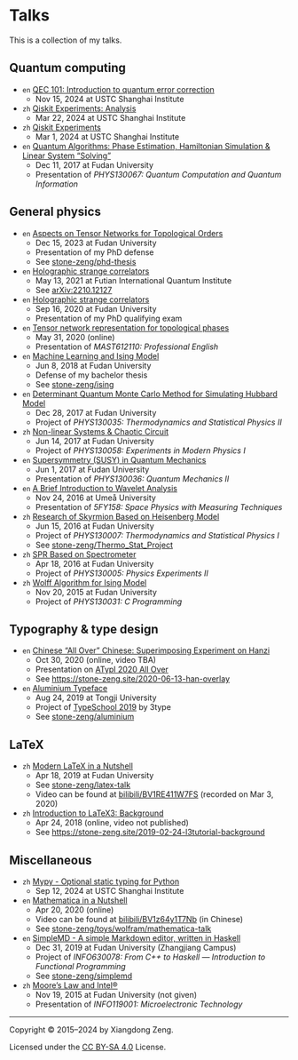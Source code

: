 # Talks

This is a collection of my talks.

## Quantum computing

- `en` [QEC 101: Introduction to quantum error correction](/PDF/2024-11-15-qec-101.pdf)
  - Nov 15, 2024 at USTC Shanghai Institute
- `zh` [Qiskit Experiments: Analysis](/PDF/2024-03-22-qiskit-experiments-analysis.pdf)
  - Mar 22, 2024 at USTC Shanghai Institute
- `zh` [Qiskit Experiments](/PDF/2024-03-01-qiskit-experiments.pdf)
  - Mar 1, 2024 at USTC Shanghai Institute
- `en` [Quantum Algorithms: Phase Estimation, Hamiltonian Simulation & Linear System “Solving”](/PDF/2017-12-11-quantum-algorithms.pdf)
  - Dec 11, 2017 at Fudan University
  - Presentation of *PHYS130067: Quantum Computation and Quantum Information*

## General physics

- `en` [Aspects on Tensor Networks for Topological Orders](/PDF/2023-12-15-tn-for-topological-orders.pdf)
  - Dec 15, 2023 at Fudan University
  - Presentation of my PhD defense
  - See [stone-zeng/phd-thesis](https://github.com/stone-zeng/phd-thesis)
- `en` [Holographic strange correlators](/PDF/2021-05-13-holographic-sc.pdf)
  - May 13, 2021 at Futian International Quantum Institute
  - See [arXiv:2210.12127](https://arxiv.org/abs/2210.12127)
- `en` [Holographic strange correlators](/PDF/2020-09-16-holographic-sc.pdf)
  - Sep 16, 2020 at Fudan University
  - Presentation of my PhD qualifying exam
- `en` [Tensor network representation for topological phases](/PDF/2020-05-31-tn-for-topological-phases.pdf)
  - May 31, 2020 (online)
  - Presentation of *MAST612110: Professional English*
- `en` [Machine Learning and Ising Model](/PDF/2018-06-08-ising-ml.pdf)
  - Jun 8, 2018 at Fudan University
  - Defense of my bachelor thesis
  - See [stone-zeng/ising](https://github.com/stone-zeng/ising)
- `en` [Determinant Quantum Monte Carlo Method for Simulating Hubbard Model](/PDF/2017-12-28-dqmc.pdf)
  - Dec 28, 2017 at Fudan University
  - Project of *PHYS130035: Thermodynamics and Statistical Physics II*
- `zh` [Non-linear Systems & Chaotic Circuit](/PDF/2017-06-14-non-linear-systems.pdf)
  - Jun 14, 2017 at Fudan University
  - Project of *PHYS130058: Experiments in Modern Physics I*
- `en` [Supersymmetry (SUSY) in Quantum Mechanics](/PDF/2017-06-01-supersymmetry.pdf)
  - Jun 1, 2017 at Fudan University
  - Presentation of *PHYS130036: Quantum Mechanics II*
- `en` [A Brief Introduction to Wavelet Analysis](/PDF/2016-11-24-wavelet-analysis.pdf)
  - Nov 24, 2016 at Umeå University
  - Presentation of *5FY158: Space Physics with Measuring Techniques*
- `zh` [Research of Skyrmion Based on Heisenberg Model](/PDF/2016-06-15-skyrmion.pdf)
  - Jun 15, 2016 at Fudan University
  - Project of *PHYS130007: Thermodynamics and Statistical Physics I*
  - See [stone-zeng/Thermo_Stat_Project](https://github.com/stone-zeng/Thermo_Stat_Project)
- `zh` [SPR Based on Spectrometer](/PDF/2016-04-18-spr.pdf)
  - Apr 18, 2016 at Fudan University
  - Project of *PHYS130005: Physics Experiments II*
- `zh` [Wolff Algorithm for Ising Model](/PDF/2015-11-20-ising-wolff.pdf)
  - Nov 20, 2015 at Fudan University
  - Project of *PHYS130031: C Programming*

## Typography & type design

- `en` [Chinese “All Over” Chinese: Superimposing Experiment on Hanzi](/PDF/2020-10-30-chinese-all-over-chinese.pdf)
  - Oct 30, 2020 (online, video TBA)
  - Presentation on [ATypI 2020 All Over](https://www.atypi.org/conferences/all-over-2020)
  - See <https://stone-zeng.site/2020-06-13-han-overlay>
- `en` [Aluminium Typeface](/PDF/2019-08-24-aluminium-typeface.pdf)
  - Aug 24, 2019 at Tongji University
  - Project of [TypeSchool 2019](https://3type.cn/events/typeschool_1908_latin) by 3type
  - See [stone-zeng/aluminium](https://github.com/stone-zeng/aluminium)

## LaTeX

- `zh` [Modern LaTeX in a Nutshell](/PDF/2019-04-18-latex-talk.pdf)
  - Apr 18, 2019 at Fudan University
  - See [stone-zeng/latex-talk](https://github.com/stone-zeng/latex-talk)
  - Video can be found at [bilibili/BV1RE411W7FS](https://www.bilibili.com/video/BV1RE411W7FS) (recorded on Mar 3, 2020)
- `zh` [Introduction to LaTeX3: Background](/PDF/2018-04-24-l3talk-background.pdf)
  - Apr 24, 2018 (online, video not published)
  - See <https://stone-zeng.site/2019-02-24-l3tutorial-background>

## Miscellaneous

- `zh` [Mypy - Optional static typing for Python](/PDF/2024-09-12-mypy.pdf)
  - Sep 12, 2024 at USTC Shanghai Institute
- `en` [Mathematica in a Nutshell](/PDF/2020-04-20-mathematica-talk.pdf)
  - Apr 20, 2020 (online)
  - Video can be found at [bilibili/BV1z64y1T7Nb](https://www.bilibili.com/video/BV1z64y1T7Nb) (in Chinese)
  - See [stone-zeng/toys/wolfram/mathematica-talk](https://github.com/stone-zeng/toys/tree/master/wolfram/mathematica-talk)
- `en` [SimpleMD - A simple Markdown editor, written in Haskell](/PDF/2019-12-31-simplemd.pdf)
  - Dec 31, 2019 at Fudan University (Zhangjiang Campus)
  - Project of *INFO630078: From C++ to Haskell — Introduction to Functional Programming*
  - See [stone-zeng/simplemd](https://github.com/stone-zeng/simplemd)
- `zh` [Moore’s Law and Intel®](/PDF/2015-11-19-moore-law-intel.pdf)
  - Nov 19, 2015 at Fudan University (not given)
  - Presentation of *INFO119001: Microelectronic Technology*

---

Copyright &copy; 2015&ndash;2024 by Xiangdong Zeng.

Licensed under the [CC BY-SA 4.0](LICENSE) License.
